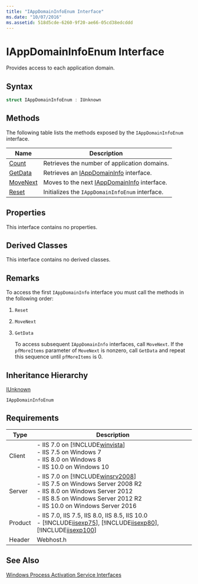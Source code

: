 ```yaml
---
title: "IAppDomainInfoEnum Interface"
ms.date: "10/07/2016"
ms.assetid: 518d5cde-6260-9f20-ae66-05cd38edcddd
---
```

# IAppDomainInfoEnum Interface
Provides access to each application domain.  
  
## Syntax  
  
```cpp  
struct IAppDomainInfoEnum : IUnknown  
```  
  
## Methods  
 The following table lists the methods exposed by the `IAppDomainInfoEnum` interface.  
  
|Name|Description|  
|----------|-----------------|  
|[Count](../../web-development-reference/native-code-api-reference/iappdomaininfoenum-count-method.md)|Retrieves the number of application domains.|  
|[GetData](../../web-development-reference/native-code-api-reference/iappdomaininfoenum-getdata-method.md)|Retrieves an [IAppDomainInfo](../../web-development-reference/native-code-api-reference/iappdomaininfo-interface.md) interface.|  
|[MoveNext](../../web-development-reference/native-code-api-reference/iappdomaininfoenum-movenext-method.md)|Moves to the next [IAppDomainInfo](../../web-development-reference/native-code-api-reference/iappdomaininfo-interface.md) interface.|  
|[Reset](../../web-development-reference/native-code-api-reference/iappdomaininfoenum-reset-method.md)|Initializes the `IAppDomainInfoEnum` interface.|  
  
## Properties  
 This interface contains no properties.  
  
## Derived Classes  
 This interface contains no derived classes.  
  
## Remarks  
 To access the first `IAppDomainInfo` interface you must call the methods in the following order:  
  
1. `Reset`  
  
2. `MoveNext`  
  
3. `GetData`  
  
   To access subsequent `IAppDomainInfo` interfaces, call `MoveNext`. If the `pfMoreItems` parameter of `MoveNext` is nonzero, call `GetData` and repeat this sequence until `pfMoreItems` is 0.  
  
## Inheritance Hierarchy  
 [IUnknown](https://go.microsoft.com/fwlink/?LinkId=55951)  
  
 `IAppDomainInfoEnum`  
  
## Requirements  
  
|Type|Description|  
|----------|-----------------|  
|Client|-   IIS 7.0 on [!INCLUDE[winvista](../../wmi-provider/includes/winvista-md.md)]<br />-   IIS 7.5 on Windows 7<br />-   IIS 8.0 on Windows 8<br />-   IIS 10.0 on Windows 10|  
|Server|-   IIS 7.0 on [!INCLUDE[winsrv2008](../../wmi-provider/includes/winsrv2008-md.md)]<br />-   IIS 7.5 on Windows Server 2008 R2<br />-   IIS 8.0 on Windows Server 2012<br />-   IIS 8.5 on Windows Server 2012 R2<br />-   IIS 10.0 on Windows Server 2016|  
|Product|-   IIS 7.0, IIS 7.5, IIS 8.0, IIS 8.5, IIS 10.0<br />-   [!INCLUDE[iisexp75](../../web-development-reference/native-code-api-reference/includes/iisexp75-md.md)], [!INCLUDE[iisexp80](../../web-development-reference/native-code-api-reference/includes/iisexp80-md.md)], [!INCLUDE[iisexp100](../../web-development-reference/native-code-api-reference/includes/iisexp100-md.md)]|  
|Header|Webhost.h|  
  
## See Also  
 [Windows Process Activation Service Interfaces](../../web-development-reference/native-code-api-reference/windows-process-activation-service-interfaces.md)